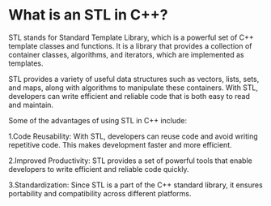 # What is an STL in C++?


STL stands for Standard Template Library, which is a powerful set of C++ template classes and functions. It is a library that provides a collection of container classes, algorithms, and iterators, which are implemented as templates.

STL provides a variety of useful data structures such as vectors, lists, sets, and maps, along with algorithms to manipulate these containers. With STL, developers can write efficient and reliable code that is both easy to read and maintain.

Some of the advantages of using STL in C++ include:

1.Code Reusability: With STL, developers can reuse code and avoid writing repetitive code. This makes development faster and more efficient.

2.Improved Productivity: STL provides a set of powerful tools that enable developers to write efficient and reliable code quickly.

3.Standardization: Since STL is a part of the C++ standard library, it ensures portability and compatibility across different platforms.
